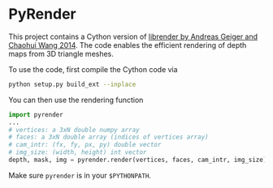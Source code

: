 # PyRender

This project contains a Cython version of [librender by Andreas Geiger and Chaohui Wang 2014](http://www.cvlibs.net/software/librender/).
The code enables the efficient rendering of depth maps from 3D triangle meshes.

To use the code, first compile the Cython code via 

```bash
python setup.py build_ext --inplace
```

You can then use the rendering function

```python
import pyrender
...
# vertices: a 3xN double numpy array
# faces: a 3xN double array (indices of vertices array)
# cam_intr: (fx, fy, px, py) double vector
# img_size: (width, height) int vector
depth, mask, img = pyrender.render(vertices, faces, cam_intr, img_size)
```

Make sure `pyrender` is in your `$PYTHONPATH`.
